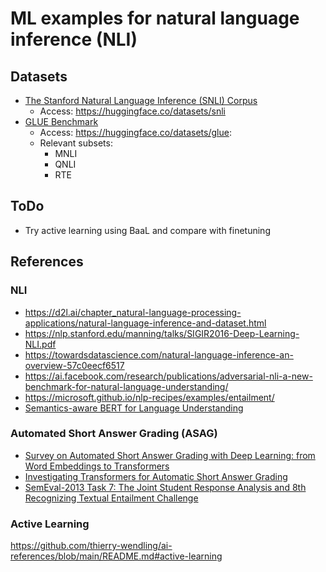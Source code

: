 # ML examples for natural language inference (NLI)
## Datasets
* [The Stanford Natural Language Inference (SNLI) Corpus](https://nlp.stanford.edu/projects/snli/)
    * Access: https://huggingface.co/datasets/snli
* [GLUE Benchmark](https://gluebenchmark.com/)
    * Access: https://huggingface.co/datasets/glue:
    * Relevant subsets:
        * MNLI
        * QNLI
        * RTE

## ToDo
* Try active learning using BaaL and compare with finetuning

## References
### NLI
* https://d2l.ai/chapter_natural-language-processing-applications/natural-language-inference-and-dataset.html
* https://nlp.stanford.edu/manning/talks/SIGIR2016-Deep-Learning-NLI.pdf
* https://towardsdatascience.com/natural-language-inference-an-overview-57c0eecf6517
* https://ai.facebook.com/research/publications/adversarial-nli-a-new-benchmark-for-natural-language-understanding/
* https://microsoft.github.io/nlp-recipes/examples/entailment/
* [Semantics-aware BERT for Language Understanding](https://arxiv.org/pdf/1909.02209.pdf)
### Automated Short Answer Grading (ASAG)
* [Survey on Automated Short Answer Grading with Deep Learning: from Word Embeddings to Transformers](https://arxiv.org/pdf/2204.03503.pdf)
* [Investigating Transformers for Automatic Short Answer Grading](https://www.ncbi.nlm.nih.gov/pmc/articles/PMC7334688/pdf/978-3-030-52240-7_Chapter_8.pdf)
* [SemEval-2013 Task 7: The Joint Student Response Analysis and 8th Recognizing Textual Entailment Challenge](https://aclanthology.org/S13-2045.pdf)
### Active Learning
https://github.com/thierry-wendling/ai-references/blob/main/README.md#active-learning